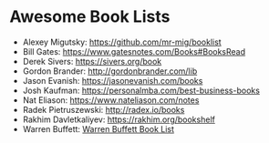 
# Awesome Book Lists

- Alexey Migutsky: https://github.com/mr-mig/booklist
- Bill Gates: https://www.gatesnotes.com/Books#BooksRead
- Derek Sivers: https://sivers.org/book
- Gordon Brander: http://gordonbrander.com/lib
- Jason Evanish: https://jasonevanish.com/books
- Josh Kaufman: https://personalmba.com/best-business-books
- Nat Eliason: https://www.nateliason.com/notes
- Radek Pietruszewski: http://radex.io/books
- Rakhim Davletkaliyev: https://rakhim.org/bookshelf
- Warren Buffett: [Warren Buffett Book List](/lists/warren_buffett.md)
